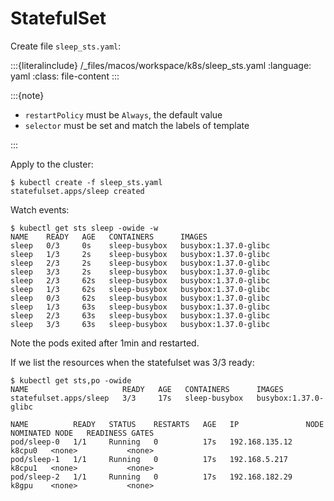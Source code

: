 # StatefulSet

Create file `sleep_sts.yaml`:

:::{literalinclude} /_files/macos/workspace/k8s/sleep_sts.yaml
:language: yaml
:class: file-content
:::

:::{note}

- `restartPolicy` must be `Always`, the default value
- `selector` must be set and match the labels of template

:::

Apply to the cluster:

```console
$ kubectl create -f sleep_sts.yaml
statefulset.apps/sleep created
```

Watch events:

```console
$ kubectl get sts sleep -owide -w
NAME    READY   AGE   CONTAINERS      IMAGES
sleep   0/3     0s    sleep-busybox   busybox:1.37.0-glibc
sleep   1/3     2s    sleep-busybox   busybox:1.37.0-glibc
sleep   2/3     2s    sleep-busybox   busybox:1.37.0-glibc
sleep   3/3     2s    sleep-busybox   busybox:1.37.0-glibc
sleep   2/3     62s   sleep-busybox   busybox:1.37.0-glibc
sleep   1/3     62s   sleep-busybox   busybox:1.37.0-glibc
sleep   0/3     62s   sleep-busybox   busybox:1.37.0-glibc
sleep   1/3     63s   sleep-busybox   busybox:1.37.0-glibc
sleep   2/3     63s   sleep-busybox   busybox:1.37.0-glibc
sleep   3/3     63s   sleep-busybox   busybox:1.37.0-glibc
```

Note the pods exited after 1min and restarted.

If we list the resources when the statefulset was 3/3 ready:

```console
$ kubectl get sts,po -owide
NAME                     READY   AGE   CONTAINERS      IMAGES
statefulset.apps/sleep   3/3     17s   sleep-busybox   busybox:1.37.0-glibc

NAME          READY   STATUS    RESTARTS   AGE   IP               NODE     NOMINATED NODE   READINESS GATES
pod/sleep-0   1/1     Running   0          17s   192.168.135.12   k8cpu0   <none>           <none>
pod/sleep-1   1/1     Running   0          17s   192.168.5.217    k8cpu1   <none>           <none>
pod/sleep-2   1/1     Running   0          17s   192.168.182.29   k8gpu    <none>           <none>
```
